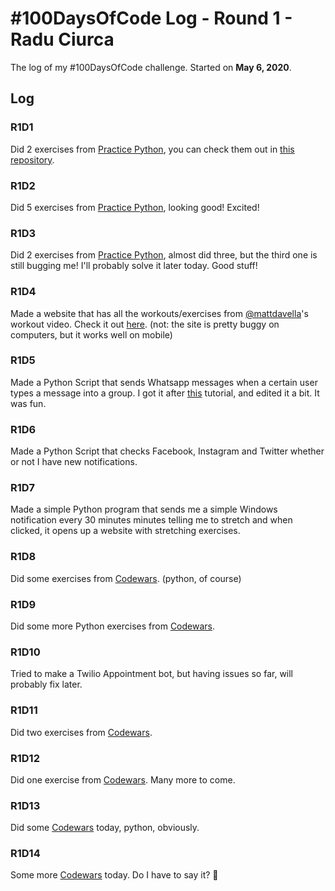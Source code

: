 # #100DaysOfCode Log - Round 1 - Radu Ciurca

The log of my #100DaysOfCode challenge. Started on **May 6, 2020**.

## Log

### R1D1 
Did 2 exercises from [Practice Python](https://practicepython.org), you can check them out in [this repository](https://github.com/ciurca/PracticePython).

### R1D2
Did 5 exercises from [Practice Python](https://practicepython.org), looking good! Excited!

### R1D3

Did 2 exercises from [Practice Python](https://practicepython.org), almost did three, but the third one is still bugging me! I'll probably solve it later today. Good stuff!

### R1D4

Made a website that has all the workouts/exercises from [@mattdavella](@witter.com/mattdavella)'s workout video. Check it out [here](http://ciurca.github.io).
(not: the site is pretty buggy on computers, but it works well on mobile)

### R1D5

Made a Python Script that sends Whatsapp messages when a certain user types a message into a group. I got it after [this](https://www.geeksforgeeks.org/whatsapp-using-python/) tutorial, and edited it a bit. It was fun.

### R1D6

Made a Python Script that checks Facebook, Instagram and Twitter whether or not I have new notifications.

### R1D7

Made a simple Python program that sends me a simple Windows notification every 30 minutes minutes telling me to stretch and when clicked, it opens up a website with stretching exercises.

### R1D8

Did some exercises from [Codewars](https://codewars.com). (python, of course)

### R1D9

Did some more Python exercises from [Codewars](https://codewars.com).

### R1D10

Tried to make a Twilio Appointment bot, but having issues so far, will probably fix later.

### R1D11

Did two exercises from [Codewars](https://codewars.com).

### R1D12

Did one exercise from [Codewars](https://codewars.com). Many more to come.

### R1D13

Did some [Codewars](https://codewars.com) today, python, obviously.

### R1D14

Some more [Codewars](https://codewars.com) today. Do I have to say it? 🐍 
